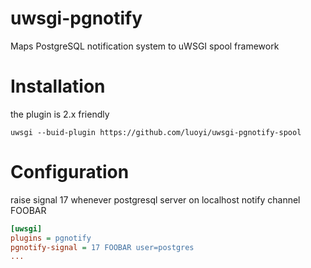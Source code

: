 uwsgi-pgnotify
==============

Maps PostgreSQL notification system to uWSGI spool framework

Installation
============

the plugin is 2.x friendly

```
uwsgi --buid-plugin https://github.com/luoyi/uwsgi-pgnotify-spool
```

Configuration
=============

raise signal 17 whenever postgresql server on localhost notify channel FOOBAR

```ini
[uwsgi]
plugins = pgnotify
pgnotify-signal = 17 FOOBAR user=postgres
...
```

